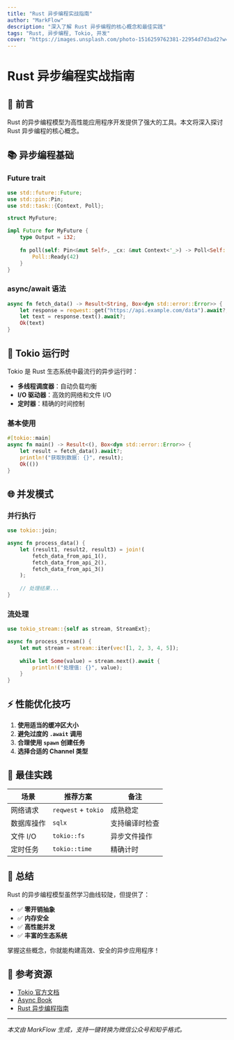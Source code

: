 ```yaml
---
title: "Rust 异步编程实战指南"
author: "MarkFlow"
description: "深入了解 Rust 异步编程的核心概念和最佳实践"
tags: "Rust, 异步编程, Tokio, 并发"
cover: "https://images.unsplash.com/photo-1516259762381-22954d7d3ad2?w=800"
---
```


# Rust 异步编程实战指南

## 🚀 前言

Rust 的异步编程模型为高性能应用程序开发提供了强大的工具。本文将深入探讨 Rust 异步编程的核心概念。

## 📚 异步编程基础

### Future trait

```rust
use std::future::Future;
use std::pin::Pin;
use std::task::{Context, Poll};

struct MyFuture;

impl Future for MyFuture {
    type Output = i32;
    
    fn poll(self: Pin<&mut Self>, _cx: &mut Context<'_>) -> Poll<Self::Output> {
        Poll::Ready(42)
    }
}
```

### async/await 语法

```rust
async fn fetch_data() -> Result<String, Box<dyn std::error::Error>> {
    let response = reqwest::get("https://api.example.com/data").await?;
    let text = response.text().await?;
    Ok(text)
}
```

## 🔧 Tokio 运行时

Tokio 是 Rust 生态系统中最流行的异步运行时：

- **多线程调度器**：自动负载均衡
- **I/O 驱动器**：高效的网络和文件 I/O
- **定时器**：精确的时间控制

### 基本使用

```rust
#[tokio::main]
async fn main() -> Result<(), Box<dyn std::error::Error>> {
    let result = fetch_data().await?;
    println!("获取到数据: {}", result);
    Ok(())
}
```

## 🌐 并发模式

### 并行执行

```rust
use tokio::join;

async fn process_data() {
    let (result1, result2, result3) = join!(
        fetch_data_from_api_1(),
        fetch_data_from_api_2(),
        fetch_data_from_api_3()
    );
    
    // 处理结果...
}
```

### 流处理

```rust
use tokio_stream::{self as stream, StreamExt};

async fn process_stream() {
    let mut stream = stream::iter(vec![1, 2, 3, 4, 5]);
    
    while let Some(value) = stream.next().await {
        println!("处理值: {}", value);
    }
}
```

## ⚡ 性能优化技巧

1. **使用适当的缓冲区大小**
2. **避免过度的 `.await` 调用**
3. **合理使用 `spawn` 创建任务**
4. **选择合适的 Channel 类型**

## 🎯 最佳实践

| 场景 | 推荐方案 | 备注 |
|------|----------|------|
| 网络请求 | `reqwest` + `tokio` | 成熟稳定 |
| 数据库操作 | `sqlx` | 支持编译时检查 |
| 文件 I/O | `tokio::fs` | 异步文件操作 |
| 定时任务 | `tokio::time` | 精确计时 |

## 📖 总结

Rust 的异步编程模型虽然学习曲线较陡，但提供了：

- ✅ **零开销抽象**
- ✅ **内存安全**
- ✅ **高性能并发**
- ✅ **丰富的生态系统**

掌握这些概念，你就能构建高效、安全的异步应用程序！

## 🔗 参考资源

- [Tokio 官方文档](https://tokio.rs)
- [Async Book](https://rust-lang.github.io/async-book/)
- [Rust 异步编程指南](https://course.rs/async/intro.html)

---

*本文由 MarkFlow 生成，支持一键转换为微信公众号和知乎格式。*